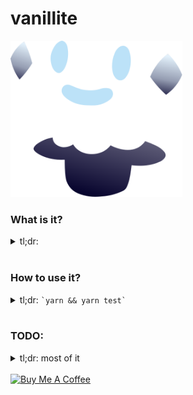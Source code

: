 # vanillite

[<img src="vanillite.svg?sanitize=true" height=250>]()

### What is it?
<details>
  <summary>
    tl;dr: <TODO>
  </summary>
  <br />

  A brand new package project! vanillite is a wrapper around `localForage` and seeks to make writes faster by using a memory cache.

  It's ready for you to add some functionality, and publish it!

</details>
<br/>

### How to use it?
<details>
  <summary>
    tl;dr: <TODO><code>`yarn && yarn test`</code>
  </summary>
  <br />

  <TODO> Start devving after that!

</details>
<br/>

### TODO:
<details>
<summary>tl;dr: most of it</summary>
<br />

#### High priority

1. finish off mirroring used `localForage` methods
    1. iterate
    1. createInstance
1. write some tests
    1. setItem
    1. setItem for many more items than cached
    1. getItem before the cache limit
    1. getItem beyond the cache limit
    1. get some statistics as to how fast it is using a cache _(after out of the startup phase)_
1. publish the lib with types for consumption

#### Low priority

1. change all instances of `unknown` to a generic that can be specified at instantiation
2. test all remaining methods to make sure the cache isn't interfering with localforage use
3. interact with cache many times very quickly to make sure no duplication or missing data occurs when mutating the cache object and document store simultaneously

</details>
<br/>
<a href="https://www.buymeacoffee.com/Ao9uzMG" target="_blank"><img src="https://cdn.buymeacoffee.com/buttons/default-yellow.png" alt="Buy Me A Coffee" style="height: 51px !important;width: 217px !important;" ></a>
